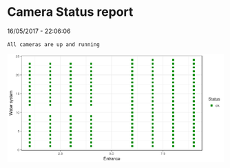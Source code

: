 Camera Status report
================
16/05/2017 - 22:06:06

    All cameras are up and running

![](camreport_files/figure-markdown_github/unnamed-chunk-2-1.png)
